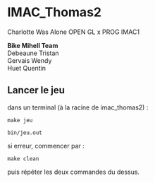 # IMAC_Thomas2

Charlotte Was Alone
OPEN GL x PROG IMAC1


**Bike Mihell Team**  
Debeaune Tristan  
Gervais Wendy  
Huet Quentin  

## Lancer le jeu

dans un terminal (à la racine de imac_thomas2) :
```
make jeu 
```

```
bin/jeu.out
```

si erreur, commencer par : 
```
make clean
```

puis répéter les deux commandes du dessus.


